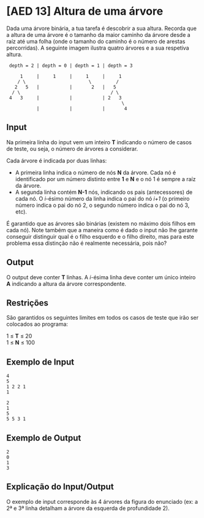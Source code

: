 # [AED 13] Altura de uma árvore

Dada uma árvore binária, a tua tarefa é descobrir a sua altura. Recorda que a altura de uma árvore é o tamanho da maior caminho da árvore desde a raíz até uma folha (onde o tamanho do caminho é o número de arestas percorridas). A seguinte imagem ilustra quatro árvores e a sua respetiva altura.

```
 depth = 2 | depth = 0 | depth = 1 | depth = 3

     1     |     1     |     1     |     1
    / \                       \         /
   2   5   |           |       2   |   5
  / \                                 / \
 4   3     |           |           | 2   3
                                          \
           |           |           |       4
```

## Input

Na primeira linha do input vem um inteiro **T** indicando o número de casos de teste, ou seja, o número de árvores a considerar.

Cada árvore é indicada por duas linhas:

- A primeira linha indica o número de nós **N** da árvore. Cada nó é identificado por um número distinto entre **1** e **N** e o nó 1 é sempre a raíz da árvore.
- A segunda linha contém **N-1** nós, indicando os pais (antecessores) de cada nó. O *i*-ésimo número da linha indica o pai do nó *i+1* (o primeiro número indica o pai do nó 2, o segundo número indica o pai do nó 3, etc).

É garantido que as árvores são binárias (existem no máximo dois filhos em cada nó). Note também que a maneira como é dado o input não lhe garante conseguir distinguir qual é o filho esquerdo e o filho direito, mas para este problema essa distinção não é realmente necessária, pois não?

## Output

O output deve conter **T** linhas. A *i*-ésima linha deve conter um único inteiro **A** indicando a altura da árvore correspondente.

## Restrições

São garantidos os seguintes limites em todos os casos de teste que irão ser colocados ao programa:

1 ≤ **T** ≤ 20\
1 ≤ **N** ≤ 100

## Exemplo de Input

```
4
5
1 2 2 1
1

2
1
5
5 5 3 1
```

## Exemplo de Output

```
2
0
1
3
```

## Explicação do Input/Output

O exemplo de input corresponde às 4 árvores da figura do enunciado (ex: a 2ª e 3ª linha detalham a árvore da esquerda de profundidade 2).
